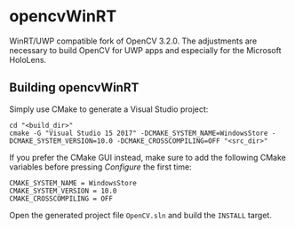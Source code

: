 # opencvWinRT

WinRT/UWP compatible fork of OpenCV 3.2.0. The adjustments are necessary to build OpenCV for UWP apps and especially for the Microsoft HoloLens.

## Building opencvWinRT

Simply use CMake to generate a Visual Studio project:
```
cd "<build_dir>"
cmake -G "Visual Studio 15 2017" -DCMAKE_SYSTEM_NAME=WindowsStore -DCMAKE_SYSTEM_VERSION=10.0 -DCMAKE_CROSSCOMPILING=OFF "<src_dir>"
```

If you prefer the CMake GUI instead, make sure to add the following CMake variables before pressing *Configure* the first time:
```
CMAKE_SYSTEM_NAME = WindowsStore
CMAKE_SYSTEM_VERSION = 10.0
CMAKE_CROSSCOMPILING = OFF
```
Open the generated project file `OpenCV.sln` and build the `INSTALL` target.

